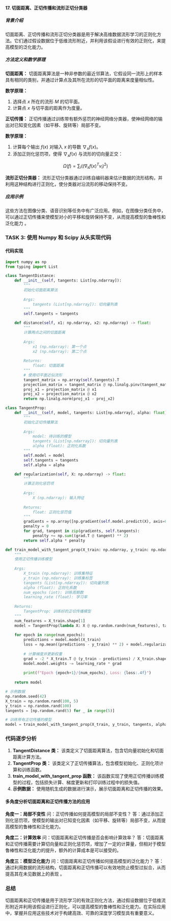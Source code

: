#### 17. 切面距离、正切传播和流形正切分类器

##### 背景介绍
切面距离、正切传播和流形正切分类器是用于解决高维数据流形学习的正则化方法。它们通过假设数据位于低维流形附近，并利用该假设进行有效的正则化，来提高模型的泛化能力。

##### 方法定义和数学原理
**切面距离：**
切面距离算法是一种非参数的最近邻算法，它假设同一流形上的样本具有相同的类别，并通过计算点及其所在流形的切平面的距离来度量相似性。

**数学原理：**
1. 选择点 $x$ 所在的流形 $M$ 的切平面。
2. 计算点 $x$ 与切平面的距离作为度量。

**正切传播：**
正切传播通过训练带有额外惩罚的神经网络分类器，使神经网络的输出对已知变化因素（如平移、旋转等）局部不变。

**数学原理：**
1. 计算每个输出 $f(x)$ 对输入 $x$ 的导数 $\nabla_x f(x)$。
2. 添加正则化惩罚项，使得 $\nabla_x f(x)$ 与流形的切向量正交：

$$
\Omega(f) = \sum_i \left( (\nabla_x f(x)^T v_i)^2 \right)
$$

**流形正切分类器：**
流形正切分类器通过训练自编码器来估计数据的流形结构，并利用这种结构进行正则化，使分类器对沿流形的移动保持不变。

##### 应用示例
这些方法在图像分类、语音识别等任务中有广泛应用。例如，在图像分类任务中，可以通过正切传播来使模型对小的平移和旋转保持不变，从而提高模型的鲁棒性和泛化能力   。

### TASK 3: 使用 Numpy 和 Scipy 从头实现代码

#### 代码实现

```python
import numpy as np
from typing import List

class TangentDistance:
    def __init__(self, tangents: List[np.ndarray]):
        """
        初始化切面距离算法
        
        Args:
            tangents (List[np.ndarray]): 切向量列表
        """
        self.tangents = tangents

    def distance(self, x1: np.ndarray, x2: np.ndarray) -> float:
        """
        计算两点之间的切面距离
        
        Args:
            x1 (np.ndarray): 第一个点
            x2 (np.ndarray): 第二个点
        
        Returns:
            float: 切面距离
        """
        # 使用切平面近似流形
        tangent_matrix = np.array(self.tangents).T
        projection_matrix = tangent_matrix @ np.linalg.pinv(tangent_matrix)
        proj_x1 = projection_matrix @ x1
        proj_x2 = projection_matrix @ x2
        return np.linalg.norm(proj_x1 - proj_x2)

class TangentProp:
    def __init__(self, model, tangents: List[np.ndarray], alpha: float):
        """
        初始化正切传播算法
        
        Args:
            model: 待训练的模型
            tangents (List[np.ndarray]): 切向量列表
            alpha (float): 正则化系数
        """
        self.model = model
        self.tangents = tangents
        self.alpha = alpha

    def regularization(self, X: np.ndarray) -> float:
        """
        计算正则化惩罚项
        
        Args:
            X (np.ndarray): 输入特征
        
        Returns:
            float: 正则化惩罚值
        """
        gradients = np.array([np.gradient(self.model.predict(X), axis=0)])
        penalty = 0
        for grad, tangent in zip(gradients, self.tangents):
            penalty += np.sum((grad.T @ tangent) ** 2)
        return self.alpha * penalty

def train_model_with_tangent_prop(X_train: np.ndarray, y_train: np.ndarray, tangents: List[np.ndarray], alpha: float, num_epochs: int, learning_rate: float):
    """
    使用正切传播训练模型
    
    Args:
        X_train (np.ndarray): 训练集特征
        y_train (np.ndarray): 训练集标签
        tangents (List[np.ndarray]): 切向量列表
        alpha (float): 正则化系数
        num_epochs (int): 训练周期数
        learning_rate (float): 学习率
    
    Returns:
        TangentProp: 训练好的正切传播模型
    """
    num_features = X_train.shape[1]
    model = TangentProp(lambda X: X @ np.random.randn(num_features), tangents, alpha)
    
    for epoch in range(num_epochs):
        predictions = model.model(X_train)
        loss = np.mean((predictions - y_train) ** 2) + model.regularization(X_train)
        
        # 计算梯度并更新权重
        grad = -2 * X_train.T @ (y_train - predictions) / X_train.shape[0]
        model.model.weights -= learning_rate * grad
        
        print(f"Epoch {epoch+1}/{num_epochs}, Loss: {loss:.4f}")
    
    return model

# 示例数据
np.random.seed(42)
X_train = np.random.rand(100, 5)
y_train = np.random.rand(100)
tangents = [np.random.rand(5) for _ in range(5)]

# 训练带有正切传播的模型
model = train_model_with_tangent_prop(X_train, y_train, tangents, alpha=0.01, num_epochs=100, learning_rate=0.01)
```

### 代码逐步分析

1. **TangentDistance 类：** 该类定义了切面距离算法，包含切向量初始化和切面距离计算方法。
2. **TangentProp 类：** 该类定义了正切传播算法，包含模型初始化、正则化项计算和训练函数。
3. **train_model_with_tangent_prop 函数：** 该函数实现了使用正切传播训练模型的过程，包括损失计算、梯度更新和打印训练过程中的损失值。
4. **示例数据：** 使用随机生成的数据进行演示，展示切面距离和正切传播的效果。

#### 多角度分析切面距离和正切传播方法的应用

**角度一：局部不变性**
问：正切传播如何提高模型的局部不变性？
答：通过添加正则化惩罚项，使模型的输出对已知变化因素（如平移、旋转等）局部不变，从而提高模型的鲁棒性和泛化能力。

**角度二：计算效率**
问：切面距离和正切传播是否会影响计算效率？
答：切面距离和正切传播需要计算切向量和正则化惩罚项，增加了一定的计算量，但相对于模型鲁棒性和泛化能力的提升，额外的计算成本是可以接受的。

**角度三：模型泛化能力**
问：切面距离和正切传播如何提高模型的泛化能力？
答：通过利用数据的流形结构，切面距离和正切传播可以有效地防止模型过拟合，从而提高其在未见数据上的表现   。

### 总结

切面距离和正切传播是用于流形学习的有效正则化方法，通过假设数据位于低维流形附近并利用该假设进行正则化，可以提高模型的鲁棒性和泛化能力。在实际应用中，掌握并应用这些技术对于构建高效、可靠的深度学习模型具有重要意义。